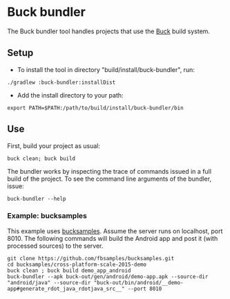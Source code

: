 # Buck bundler #

The Buck bundler tool handles projects that use the [Buck](https://github.com/facebook/buck/) build system.

## Setup ##

* To install the tool in directory "build/install/buck-bundler", run:

```
./gradlew :buck-bundler:installDist
```

* Add the install directory to your path:

```
export PATH=$PATH:/path/to/build/install/buck-bundler/bin
```

## Use ##

First, build your project as usual:

```
buck clean; buck build
```

The bundler works by inspecting the trace of commands issued in a full
build of the project. To see the command line arguments of the
bundler, issue:

```
buck-bundler --help
```

### Example: bucksamples ###

This example uses
[bucksamples](https://github.com/fbsamples/bucksamples). Assume the
server runs on localhost, port 8010. The following commands will build
the Android app and post it (with processed sources) to the server.

```
git clone https://github.com/fbsamples/bucksamples.git
cd bucksamples/cross-platform-scale-2015-demo
buck clean ; buck build demo_app_android
buck-bundler --apk buck-out/gen/android/demo-app.apk --source-dir "android/java" --source-dir "buck-out/bin/android/__demo-app#generate_rdot_java_rdotjava_src__" --port 8010
```
